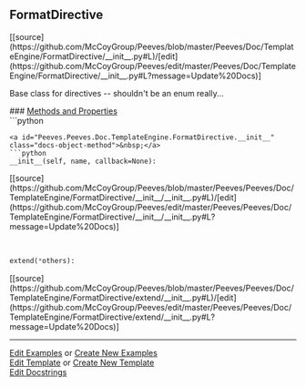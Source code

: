 ## <a id="Peeves.Doc.TemplateEngine.FormatDirective">FormatDirective</a> 

<div class="docs-source-link" markdown="1">
[[source](https://github.com/McCoyGroup/Peeves/blob/master/Peeves/Doc/TemplateEngine/FormatDirective/__init__.py#L)/[edit](https://github.com/McCoyGroup/Peeves/edit/master/Peeves/Doc/TemplateEngine/FormatDirective/__init__.py#L?message=Update%20Docs)]
</div>

Base class for directives -- shouldn't be an enum really...







<div class="collapsible-section">
 <div class="collapsible-section collapsible-section-header" markdown="1">
### <a class="collapse-link" data-toggle="collapse" href="#methods" markdown="1"> Methods and Properties</a> <a class="float-right" data-toggle="collapse" href="#methods"><i class="fa fa-chevron-down"></i></a>
 </div>
 <div class="collapsible-section collapsible-section-body collapse show" id="methods" markdown="1">
 ```python

```
<a id="Peeves.Peeves.Doc.TemplateEngine.FormatDirective.__init__" class="docs-object-method">&nbsp;</a> 
```python
__init__(self, name, callback=None): 
```
<div class="docs-source-link" markdown="1">
[[source](https://github.com/McCoyGroup/Peeves/blob/master/Peeves/Peeves/Doc/TemplateEngine/FormatDirective/__init__/__init__.py#L)/[edit](https://github.com/McCoyGroup/Peeves/edit/master/Peeves/Peeves/Doc/TemplateEngine/FormatDirective/__init__/__init__.py#L?message=Update%20Docs)]
</div>


<a id="Peeves.Peeves.Doc.TemplateEngine.FormatDirective.extend" class="docs-object-method">&nbsp;</a> 
```python
extend(*others): 
```
<div class="docs-source-link" markdown="1">
[[source](https://github.com/McCoyGroup/Peeves/blob/master/Peeves/Peeves/Doc/TemplateEngine/FormatDirective/extend/__init__.py#L)/[edit](https://github.com/McCoyGroup/Peeves/edit/master/Peeves/Peeves/Doc/TemplateEngine/FormatDirective/extend/__init__.py#L?message=Update%20Docs)]
</div>



 </div>
</div>











---

[Edit Examples](https://github.com/McCoyGroup/Peeves/edit/gh-pages/ci/examples/Peeves/Doc/TemplateEngine/FormatDirective.md) or 
[Create New Examples](https://github.com/McCoyGroup/Peeves/new/gh-pages/?filename=ci/examples/Peeves/Doc/TemplateEngine/FormatDirective.md) <br/>
[Edit Template](https://github.com/McCoyGroup/Peeves/edit/gh-pages/ci/docs/Peeves/Doc/TemplateEngine/FormatDirective.md) or 
[Create New Template](https://github.com/McCoyGroup/Peeves/new/gh-pages/?filename=ci/docs/templates/Peeves/Doc/TemplateEngine/FormatDirective.md) <br/>
[Edit Docstrings](https://github.com/McCoyGroup/Peeves/edit/master/Peeves/Doc/TemplateEngine/FormatDirective/__init__.py#L?message=Update%20Docs)